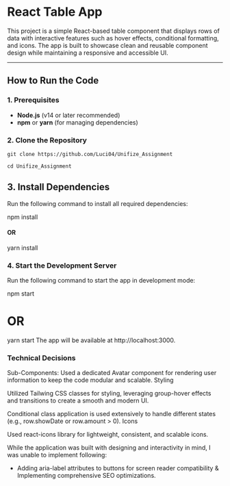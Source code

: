 # React Table App

This project is a simple React-based table component that displays rows of data with interactive features such as hover effects, conditional formatting, and icons. The app is built to showcase clean and reusable component design while maintaining a responsive and accessible UI.

---

## **How to Run the Code**

### **1. Prerequisites**

- **Node.js** (v14 or later recommended)
- **npm** or **yarn** (for managing dependencies)

### **2. Clone the Repository**

```
git clone https://github.com/Luci04/Unifize_Assignment

cd Unifize_Assignment

```

## **3. Install Dependencies**

Run the following command to install all required dependencies:

npm install

#### OR

yarn install

### **4. Start the Development Server**

Run the following command to start the app in development mode:

npm start

# OR

yarn start
The app will be available at http://localhost:3000.

### **Technical Decisions**

Sub-Components: Used a dedicated Avatar component for rendering user information to keep the code modular and scalable.
Styling

Utilized Tailwing CSS classes for styling, leveraging group-hover effects and transitions to create a smooth and modern UI.

Conditional class application is used extensively to handle different states (e.g., row.showDate or row.amount > 0).
Icons

Used react-icons library for lightweight, consistent, and scalable icons.

While the application was built with designing and interactivity in mind, I was unable to implement following:

- Adding aria-label attributes to buttons for screen reader compatibility & Implementing comprehensive SEO optimizations.
